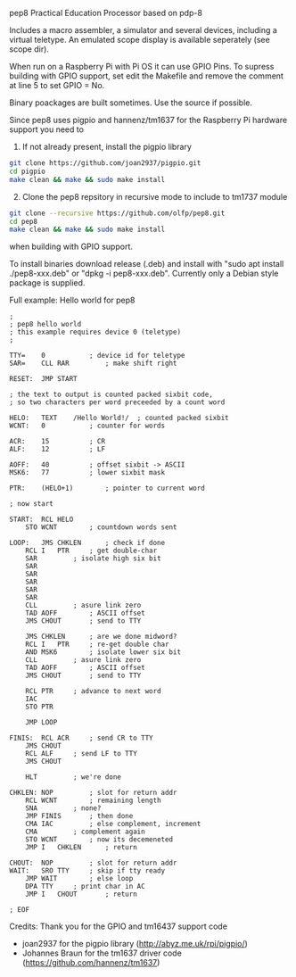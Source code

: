 pep8
Practical Education Processor based on pdp-8

Includes a macro assembler, a simulator and several devices, including a virtual teletype. An emulated scope display is available seperately (see scope dir).

When run on a Raspberry Pi with Pi OS it can use GPIO Pins. To supress building with GPIO support, set edit
the Makefile and remove the comment at line 5 to set GPIO = No.

Binary poackages are built sometimes. Use the source if possible.

Since pep8 uses pigpio and hannenz/tm1637 for the Raspberry Pi hardware support you need to

1. If not already present, install the pigpio library

```bash
git clone https://github.com/joan2937/pigpio.git
cd pigpio
make clean && make && sudo make install
```

2. Clone the pep8 repsitory in recursive mode to include to tm1737 module

```bash
git clone --recursive https://github.com/olfp/pep8.git
cd pep8
make clean && make && sudo make install
```
when building with GPIO support.

To install binaries download release (.deb) and install with "sudo apt install ./pep8-xxx.deb" or "dpkg -i pep8-xxx.deb".
Currently only a Debian style package is supplied.

Full example: Hello world for pep8
```
;
; pep8 hello world
; this example requires device 0 (teletype)
;

TTY=	0			; device id for teletype
SAR=	CLL RAR			; make shift right

RESET:	JMP	START

; the text to output is counted packed sixbit code, 
; so two characters per word preceeded by a count word

HELO:	TEXT	/Hello World!/ 	; counted packed sixbit
WCNT:	0			; counter for words

ACR:	15			; CR 
ALF:	12			; LF

AOFF:	40			; offset sixbit -> ASCII
MSK6:	77			; lower sixbit mask

PTR:	(HELO+1)		; pointer to current word

; now start

START:	RCL	HELO
	STO	WCNT		; countdown words sent

LOOP:	JMS	CHKLEN		; check if done
	RCL I	PTR		; get double-char
	SAR			; isolate high six bit
	SAR
	SAR
	SAR
	SAR
	SAR
	CLL			; asure link zero
	TAD	AOFF		; ASCII offset
	JMS	CHOUT		; send to TTY

	JMS	CHKLEN		; are we done midword?
	RCL I	PTR		; re-get double char
	AND	MSK6		; isolate lower six bit
	CLL			; asure link zero
	TAD	AOFF		; ASCII offset
	JMS	CHOUT		; send to TTY

	RCL	PTR		; advance to next word
	IAC
	STO	PTR

	JMP	LOOP

FINIS:	RCL	ACR		; send CR to TTY
	JMS	CHOUT
	RCL	ALF		; send LF to TTY
	JMS	CHOUT

	HLT			; we're done

CHKLEN:	NOP			; slot for return addr
	RCL	WCNT		; remaining length 
	SNA			; none? 
	JMP	FINIS		; then done
	CMA IAC			; else complement, increment
	CMA			; complement again 
	STO	WCNT		; now its decemeneted
	JMP I	CHKLEN		; return

CHOUT:	NOP			; slot for return addr
WAIT:	SRO	TTY		; skip if tty ready
	JMP	WAIT		; else loop
	DPA	TTY		; print char in AC
	JMP I	CHOUT		; return

; EOF
```

Credits: Thank you for the GPIO and tm16437 support code

* joan2937 for the pigpio library (http://abyz.me.uk/rpi/pigpio/)
* Johannes Braun for the tm1637 driver code (https://github.com/hannenz/tm1637)

